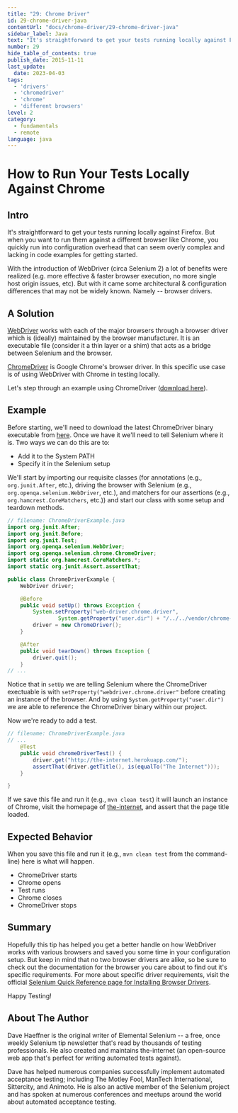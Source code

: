 ```yaml
---
title: "29: Chrome Driver"
id: 29-chrome-driver-java
contentUrl: "docs/chrome-driver/29-chrome-driver-java"
sidebar_label: Java
text: "It's straightforward to get your tests running locally against Firefox. But when you want to run them against a different browser like Chrome, you quickly run into configuration overhead that can seem overly complex and lacking in code examples for getting started."
number: 29
hide_table_of_contents: true
publish_date: 2015-11-11
last_update:
  date: 2023-04-03
tags:
  - 'drivers'
  - 'chromedriver'
  - 'chrome'
  - 'different browsers'
level: 2
category:
  - fundamentals
  - remote
language: java
---
```


# How to Run Your Tests Locally Against Chrome

## Intro

It's straightforward to get your tests running locally against Firefox. But when you want to run them against a different browser like Chrome, you quickly run into configuration overhead that can seem overly complex and lacking in code examples for getting started. 

With the introduction of WebDriver (circa Selenium 2) a lot of benefits were realized (e.g. more effective & faster browser execution, no more single host origin issues, etc). But with it came some architectural & configuration differences that may not be widely known. Namely -- browser drivers.

## A Solution

[WebDriver](https://www.selenium.dev/documentation/webdriver/) works with each of the major browsers through a browser driver which is (ideally) maintained by the browser manufacturer. It is an executable file (consider it a thin layer or a shim) that acts as a bridge between Selenium and the browser. 

[ChromeDriver](https://chromedriver.chromium.org/downloads) is Google Chrome's browser driver. In this specific use case is of using WebDriver with Chrome in testing locally.

Let's step through an example using ChromeDriver ([download here](https://chromedriver.chromium.org/downloads)).

## Example

Before starting, we'll need to download the latest ChromeDriver binary executable from [here](http://chromedriver.storage.googleapis.com/index.html). Once we have it we'll need to tell Selenium where it is. Two ways we can do this are to:

+ Add it to the System PATH
+ Specify it in the Selenium setup

We'll start by importing our requisite classes (for annotations (e.g., `org.junit.After`, etc.), driving the browser with Selenium (e.g., `org.openqa.selenium.WebDriver`, etc.), and matchers for our assertions (e.g., `org.hamcrest.CoreMatchers`, etc.)) and start our class with some setup and teardown methods.

```java
// filename: ChromeDriverExample.java
import org.junit.After;
import org.junit.Before;
import org.junit.Test;
import org.openqa.selenium.WebDriver;
import org.openqa.selenium.chrome.ChromeDriver;
import static org.hamcrest.CoreMatchers.*;
import static org.junit.Assert.assertThat;

public class ChromeDriverExample {
    WebDriver driver;

    @Before
    public void setUp() throws Exception {
        System.setProperty("web-driver.chrome.driver",
                System.getProperty("user.dir") + "/../../vendor/chrome-driver-2.15/chromedriver_mac32");
        driver = new ChromeDriver();
    }

    @After
    public void tearDown() throws Exception {
        driver.quit();
    }
// ...
```

Notice that in `setUp` we are telling Selenium where the ChromeDriver exectuable is with `setProperty("webdriver.chrome.driver"` before creating an instance of the browser. And by using `System.getProperty("user.dir")` we are able to reference the ChromeDriver binary within our project.

Now we're ready to add a test.

```java
// filename: ChromeDriverExample.java
// ...
    @Test
    public void chromeDriverTest() {
        driver.get("http://the-internet.herokuapp.com/");
        assertThat(driver.getTitle(), is(equalTo("The Internet")));
    }

}
```

If we save this file and run it (e.g., `mvn clean test`) it will launch an instance of Chrome, visit the homepage of [the-internet](http://the-internet.herokuapp.com/), and assert that the page title loaded.

## Expected Behavior

When you save this file and run it (e.g., `mvn clean test` from the command-line) here is what will happen.

+ ChromeDriver starts
+ Chrome opens
+ Test runs
+ Chrome closes
+ ChromeDriver stops

## Summary

Hopefully this tip has helped you get a better handle on how WebDriver works with various browsers and saved you some time in your configuration setup. But keep in mind that no two browser drivers are alike, so be sure to check out the documentation for the browser you care about to find out it's specific requirements. For more about specific driver requirements, visit the official [Selenium Quick Reference page for Installing Browser Drivers](https://www.selenium.dev/documentation/webdriver/getting_started/install_drivers/#quick-reference).

Happy Testing!

## About The Author

Dave Haeffner is the original writer of Elemental Selenium -- a free, once weekly Selenium tip newsletter that's read by thousands of testing professionals. He also created and maintains the-internet (an open-source web app that's perfect for writing automated tests against).

Dave has helped numerous companies successfully implement automated acceptance testing; including The Motley Fool, ManTech International, Sittercity, and Animoto. He is also an active member of the Selenium project and has spoken at numerous conferences and meetups around the world about automated acceptance testing.